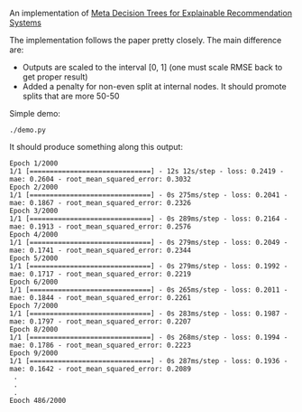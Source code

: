 An implementation of
[Meta Decision Trees for Explainable Recommendation Systems](https://arxiv.org/abs/1912.09140)


The implementation follows the paper pretty closely. The main difference are:
* Outputs are scaled to the interval [0, 1] (one must scale RMSE back to get proper result)
* Added a penalty for non-even split at internal nodes. It should promote splits that are more 50-50


Simple demo:

```
./demo.py
```

It should produce something along this output:

```
Epoch 1/2000
1/1 [==============================] - 12s 12s/step - loss: 0.2419 - mae: 0.2604 - root_mean_squared_error: 0.3032
Epoch 2/2000
1/1 [==============================] - 0s 275ms/step - loss: 0.2041 - mae: 0.1867 - root_mean_squared_error: 0.2326
Epoch 3/2000
1/1 [==============================] - 0s 289ms/step - loss: 0.2164 - mae: 0.1913 - root_mean_squared_error: 0.2576
Epoch 4/2000
1/1 [==============================] - 0s 279ms/step - loss: 0.2049 - mae: 0.1741 - root_mean_squared_error: 0.2344
Epoch 5/2000
1/1 [==============================] - 0s 279ms/step - loss: 0.1992 - mae: 0.1717 - root_mean_squared_error: 0.2219
Epoch 6/2000
1/1 [==============================] - 0s 265ms/step - loss: 0.2011 - mae: 0.1844 - root_mean_squared_error: 0.2261
Epoch 7/2000
1/1 [==============================] - 0s 283ms/step - loss: 0.1987 - mae: 0.1797 - root_mean_squared_error: 0.2207
Epoch 8/2000
1/1 [==============================] - 0s 268ms/step - loss: 0.1994 - mae: 0.1786 - root_mean_squared_error: 0.2223
Epoch 9/2000
1/1 [==============================] - 0s 287ms/step - loss: 0.1936 - mae: 0.1642 - root_mean_squared_error: 0.2089
 .
 .
 .
Epoch 486/2000
1/1 [==============================] - 0s 286ms/step - loss: 0.1659 - mae: 0.0797 - root_mean_squared_error: 0.1187
Epoch 487/2000
1/1 [==============================] - 0s 325ms/step - loss: 0.1653 - mae: 0.0779 - root_mean_squared_error: 0.1163
Epoch 488/2000
1/1 [==============================] - 0s 282ms/step - loss: 0.1656 - mae: 0.0800 - root_mean_squared_error: 0.1176
Epoch 489/2000
1/1 [==============================] - 0s 286ms/step - loss: 0.1644 - mae: 0.0757 - root_mean_squared_error: 0.1119
Epoch 490/2000
1/1 [==============================] - 0s 292ms/step - loss: 0.1648 - mae: 0.0733 - root_mean_squared_error: 0.1138
Epoch 491/2000
1/1 [==============================] - 0s 298ms/step - loss: 0.1635 - mae: 0.0686 - root_mean_squared_error: 0.1076
Epoch 492/2000
1/1 [==============================] - 0s 293ms/step - loss: 0.1635 - mae: 0.0690 - root_mean_squared_error: 0.1076
Epoch 493/2000
1/1 [==============================] - 0s 293ms/step - loss: 0.1644 - mae: 0.0708 - root_mean_squared_error: 0.1115
Epoch 494/2000
1/1 [==============================] - 0s 310ms/step - loss: 0.1628 - mae: 0.0678 - root_mean_squared_error: 0.1048


Reminder: RMSE should be multiplied by 4.5

```
